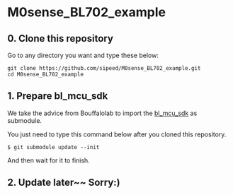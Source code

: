 # M0sense_BL702_example

## 0. Clone this repository

Go to any directory you want and type these below:

```shell
git clone https://github.com/sipeed/M0sense_BL702_example.git
cd M0sense_BL702_example
```
## 1. Prepare bl_mcu_sdk

We take the advice from Bouffalolab to import the [bl_mcu_sdk](https://github.com/bouffalolab/bl_mcu_sdk/blob/release_v1.4.5/README.md#how-to-make-sdk-as-submodule) as submodule.

You just need to type this command below after you cloned this repository.

```shell
$ git submodule update --init
```
And then wait for it to finish.

## 2. Update later~~ Sorry:)